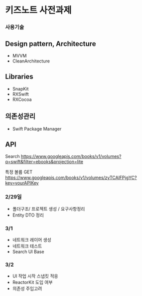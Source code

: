 # 키즈노트 사전과제

### 사용기술
## Design pattern, Architecture
- MVVM
- CleanArchitecture

## Libraries
- SnapKit
- RXSwift
- RXCocoa

## 의존성관리
- Swift Package Manager




## API
Search
https://www.googleapis.com/books/v1/volumes?q=swift&filter=ebooks&projection=lite

특정 볼륨
GET https://www.googleapis.com/books/v1/volumes/zyTCAlFPjgYC?key=yourAPIKey


### 2/29일
- 폴더구조/ 프로젝트 생성 / 요구사항정리
- Entity DTO 정리

### 3/1 
- 네트워크 레이어 생성
- 네트워크 테스트
- Search UI Base

### 3/2 
- UI 작업 시작 스냅킷 적응
- ReactorKit 도입 여부
- 의존성 주입고려

###
